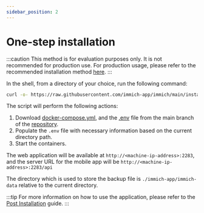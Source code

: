 ```yaml
---
sidebar_position: 2
---
```


# One-step installation

:::caution
This method is for evaluation purposes only. It is not recommended for production use. For production usage, please refer to the recommended installation method [here](/docs/installation/recommended-installation).
:::

In the shell, from a directory of your choice, run the following command:

```bash
curl -o- https://raw.githubusercontent.com/immich-app/immich/main/install.sh | bash
```

The script will perform the following actions:

1. Download [docker-compose.yml](https://github.com/immich-app/immich/blob/main/docker/docker-compose.yml), and the [.env](https://github.com/immich-app/immich/blob/main/docker/.env.example) file from the main branch of the [repository](https://github.com/immich-app/immich).
2. Populate the `.env` file with necessary information based on the current directory path.
3. Start the containers.

The web application will be available at `http://<machine-ip-address>:2283`, and the server URL for the mobile app will be `http://<machine-ip-address>:2283/api`

The directory which is used to store the backup file is `./immich-app/immich-data` relative to the current directory.

:::tip
For more information on how to use the application, please refer to the [Post Installation](/docs/usage/post-installation) guide.
:::
